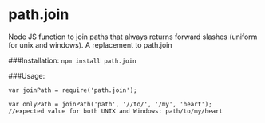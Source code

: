path.join
===========

Node JS function to join paths that always returns forward slashes (uniform for unix and windows). A replacement to path.join

###Installation:
```npm install path.join```

###Usage:
```
var joinPath = require('path.join');

var onlyPath = joinPath('path', '//to/', '/my', 'heart');
//expected value for both UNIX and Windows: path/to/my/heart
```
